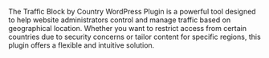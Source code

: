 The Traffic Block by Country WordPress Plugin is a powerful tool designed to help website administrators control and manage traffic based on geographical location. Whether you want to restrict access from certain countries due to security concerns or tailor content for specific regions, this plugin offers a flexible and intuitive solution.
